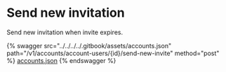 # Send new invitation

Send new invitation when invite expires.

{% swagger src="../../../../.gitbook/assets/accounts.json" path="/v1/accounts/account-users/{id}/send-new-invite" method="post" %}
[accounts.json](../../../../.gitbook/assets/accounts.json)
{% endswagger %}
